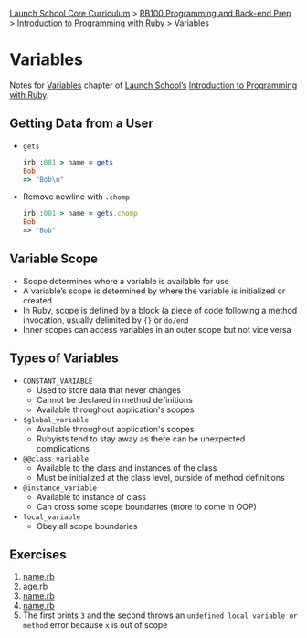 [Launch School Core Curriculum](/README.md) >
[RB100 Programming and Back-end Prep](/rb100/rb100_notes.md) >
[Introduction to Programming with Ruby](/rb100/introduction_to_programming_with_ruby/introduction_to_programming_with_ruby_notes.md) >
Variables

# Variables

Notes for [Variables](https://launchschool.com/books/ruby/read/variables) chapter of [Launch School’s](https://launchschool.com) [Introduction to Programming with Ruby](https://launchschool.com/books/ruby).

## Getting Data from a User
* `gets`
  ```ruby
  irb :001 > name = gets
  Bob
  => "Bob\n"
  ```
* Remove newline with `.chomp`
  ```ruby
  irb :001 > name = gets.chomp
  Bob
  => "Bob"
  ```

## Variable Scope
* Scope determines where a variable is available for use
* A variable’s scope is determined by where the variable is initialized or created
* In Ruby, scope is defined by a block (a piece of code following a method invocation, usually delimited by `{}` or `do/end`
* Inner scopes can access variables in an outer scope but not vice versa

## Types of Variables
* `CONSTANT_VARIABLE`
  * Used to store data that never changes
  * Cannot be declared in method definitions
  * Available throughout application's scopes
* `$global_variable`
  * Available throughout application's scopes
  * Rubyists tend to stay away as there can be unexpected complications
* `@@class_variable`
  * Available to the class and instances of the class
  * Must be initialized at the class level, outside of method definitions
* `@instance_variable`
  * Available to instance of class
  * Can cross some scope boundaries (more to come in OOP)
* `local_variable`
  * Obey all scope boundaries

## Exercises
1.  [name.rb](name.rb)
1.  [age.rb](age.rb)
1.  [name.rb](name.rb)
1.  [name.rb](name.rb)
1.  The first prints `3` and the second throws an `undefined local variable or method` error because `x` is out of scope
